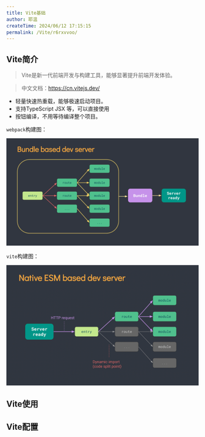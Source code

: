 ```yaml
---
title: Vite基础
author: 耶温
createTime: 2024/06/12 17:15:15
permalink: /Vite/r6rxvvoo/
---
```


## Vite简介
>   Vite是新一代前端开发与构建工具，能够显著提升前端开发体验。

>   中文文档：https://cn.vitejs.dev/

-   轻量快速热重载，能够极速启动项目。
-   支持TypeScript JSX 等，可以直接使用
-   按钮编译，不用等待编译整个项目。


`webpack`构建图：

![alt text](image-9.png)

`vite`构建图：

![alt text](image-10.png)

## Vite使用

## Vite配置
